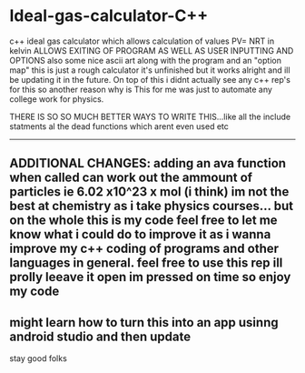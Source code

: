 # Ideal-gas-calculator-C++
c++ ideal gas calculator which allows calculation of values PV= NRT in kelvin
ALLOWS EXITING OF PROGRAM AS WELL AS USER INPUTTING AND OPTIONS
also some nice ascii art along with the program and an "option map" this is just a rough calculator it's unfinished
but it works alright and ill be updating it in the future.   On top of this i didnt actually see any c++ rep's for this so another reason why is This for me was just to automate any college work for physics.

THERE  IS SO SO MUCH BETTER WAYS TO WRITE THIS...like all the include statments al the dead functions which arent even used etc


-----
ADDITIONAL CHANGES: adding an ava function when called can work out the ammount of particles ie 6.02 x10^23 x mol
(i think) im not the best at chemistry as i take physics courses...
but on the whole this is my code feel free to let me know what i could do to improve it as i wanna improve my c++ coding of programs and other languages in general.
feel free to use this rep ill prolly leeave it open im pressed on time so enjoy my code
-----
might learn how to turn this into an app usinng android studio and then update
-----
stay good folks
